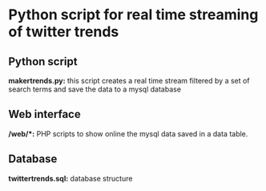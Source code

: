 # Python script for real time streaming of twitter trends

## Python script

**makertrends.py:** this script creates a real time stream filtered by a set of search terms and save the data to a mysql database

## Web interface

**/web/*:** PHP scripts to show online the mysql data saved in a data table.

## Database

**twittertrends.sql:** database structure
